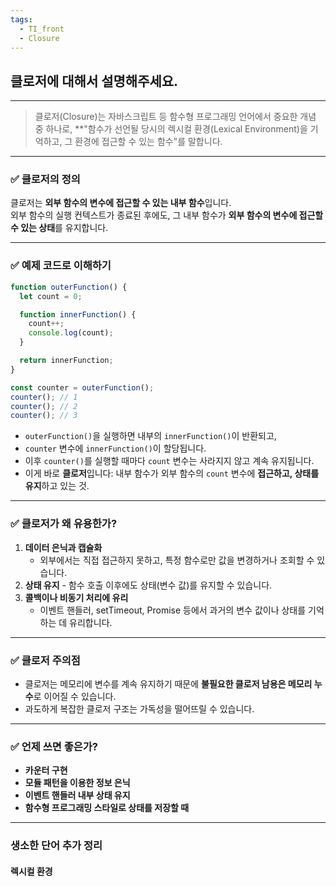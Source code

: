 ```yaml
---
tags:
  - TI_front
  - Closure
---
```

## 클로저에 대해서 설명해주세요.

---

>클로저(Closure)는 자바스크립트 등 함수형 프로그래밍 언어에서 중요한 개념 중 하나로, **"함수가 선언될 당시의 렉시컬 환경(Lexical Environment)을 기억하고, 그 환경에 접근할 수 있는 함수"를 말합니다. 

---

### ✅ 클로저의 정의

클로저는 **외부 함수의 변수에 접근할 수 있는 내부 함수**입니다.  
외부 함수의 실행 컨텍스트가 종료된 후에도, 그 내부 함수가 **외부 함수의 변수에 접근할 수 있는 상태**를 유지합니다.

---

### ✅ 예제 코드로 이해하기

```javascript
function outerFunction() {
  let count = 0;

  function innerFunction() {
    count++;
    console.log(count);
  }

  return innerFunction;
}

const counter = outerFunction();
counter(); // 1
counter(); // 2
counter(); // 3

```

- `outerFunction()`을 실행하면 내부의 `innerFunction()`이 반환되고,
- `counter` 변수에 `innerFunction()`이 할당됩니다.
- 이후 `counter()`를 실행할 때마다 `count` 변수는 사라지지 않고 계속 유지됩니다.
- 이게 바로 **클로저**입니다: 내부 함수가 외부 함수의 `count` 변수에 **접근하고, 상태를 유지**하고 있는 것.

---

### ✅ 클로저가 왜 유용한가?

1. **데이터 은닉과 캡슐화**
    - 외부에서는 직접 접근하지 못하고, 특정 함수로만 값을 변경하거나 조회할 수 있습니다.
2. **상태 유지**
        - 함수 호출 이후에도 상태(변수 값)를 유지할 수 있습니다.
3. **콜백이나 비동기 처리에 유리**
    - 이벤트 핸들러, setTimeout, Promise 등에서 과거의 변수 값이나 상태를 기억하는 데 유리합니다.

---

### ✅ 클로저 주의점

- 클로저는 메모리에 변수를 계속 유지하기 때문에 **불필요한 클로저 남용은 메모리 누수**로 이어질 수 있습니다.
- 과도하게 복잡한 클로저 구조는 가독성을 떨어뜨릴 수 있습니다.

---

### ✅ 언제 쓰면 좋은가?

- **카운터 구현**
- **모듈 패턴을 이용한 정보 은닉**
- **이벤트 핸들러 내부 상태 유지**
- **함수형 프로그래밍 스타일로 상태를 저장할 때**

---


### 생소한 단어 추가 정리

#### 렉시컬 환경

